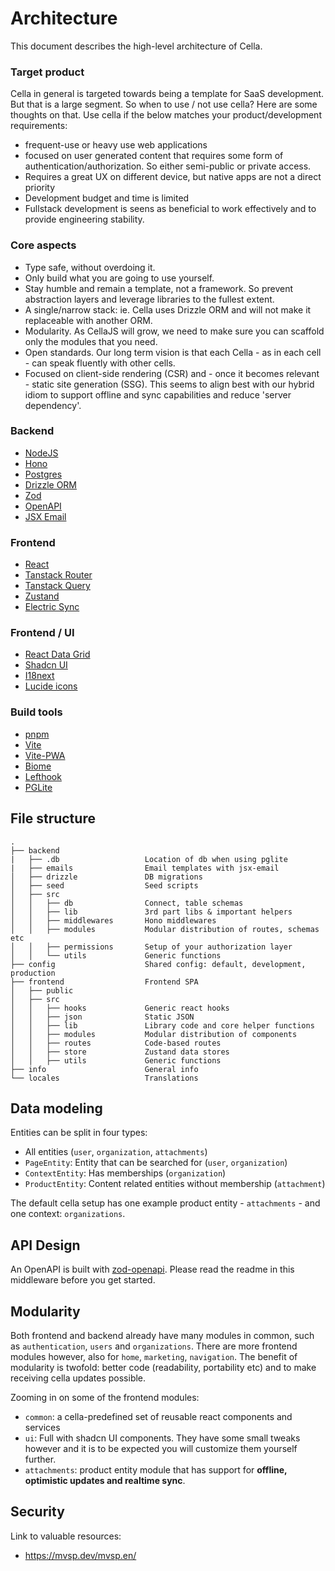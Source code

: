 # Architecture
This document describes the high-level architecture of Cella. 

### Target product
Cella in general is targeted towards being a template for SaaS development. But that is a large segment. So when to use / not use cella? Here are some thoughts on that. Use cella if the below matches your product/development requirements:

* frequent-use or heavy use web applications
* focused on user generated content that requires some form of authentication/authorization. So either semi-public or private access.
* Requires a great UX on different device, but native apps are not a direct priority
* Development budget and time is limited
* Fullstack development is seens as beneficial to work effectively and to provide engineering stability. 

### Core aspects
 * Type safe, without overdoing it. 
 * Only build what you are going to use yourself.
 * Stay humble and remain a template, not a framework. So prevent abstraction layers and leverage libraries to the fullest extent.
 * A single/narrow stack: ie. Cella uses Drizzle ORM and will not make it replaceable with another ORM.
 * Modularity. As CellaJS will grow, we need to make sure you can scaffold only the modules that you need.
 * Open standards. Our long term vision is that each Cella - as in each cell - can speak fluently with other cells.
 * Focused on client-side rendering (CSR) and - once it becomes relevant - static site generation (SSG). This seems to align best with our hybrid idiom to support offline and sync capabilities and reduce 'server dependency'. 

### Backend
- [NodeJS](https://nodejs.org)
- [Hono](https://hono.dev)
- [Postgres](https://www.postgresql.org)
- [Drizzle ORM](https://orm.drizzle.team/)
- [Zod](https://github.com/colinhacks/zod)
- [OpenAPI](https://www.openapis.org)
- [JSX Email](https://jsx.email/)

### Frontend
- [React](https://reactjs.org)
- [Tanstack Router](https://github.com/tanstack/router)
- [Tanstack Query](https://github.com/tanstack/query)
- [Zustand](https://github.com/pmndrs/zustand)
- [Electric Sync](https://electric-sql.com/)

### Frontend / UI
- [React Data Grid](https://github.com/adazzle/react-data-grid)
- [Shadcn UI](https://ui.shadcn.com)
- [I18next](https://www.i18next.com)
- [Lucide icons](https://lucide.dev)

### Build tools
- [pnpm](https://pnpm.io)
- [Vite](https://vitejs.dev)
- [Vite-PWA](https://github.com/antfu/vite-plugin-pwa)
- [Biome](https://biomejs.dev)
- [Lefthook](https://github.com/evilmartians/lefthook)
- [PGLite](https://pglite.dev/)


## File structure
```
.
├── backend
|   ├── .db                   Location of db when using pglite
|   ├── emails                Email templates with jsx-email
│   ├── drizzle               DB migrations
│   ├── seed                  Seed scripts
│   ├── src                   
│   │   ├── db                Connect, table schemas
│   │   ├── lib               3rd part libs & important helpers
│   │   ├── middlewares       Hono middlewares
│   │   ├── modules           Modular distribution of routes, schemas etc
│   │   ├── permissions       Setup of your authorization layer
│   │   └── utils             Generic functions
├── config                    Shared config: default, development, production
├── frontend                  Frontend SPA
│   ├── public                
│   ├── src                   
│   │   ├── hooks             Generic react hooks
│   │   ├── json              Static JSON
│   │   ├── lib               Library code and core helper functions
│   │   ├── modules           Modular distribution of components
│   │   ├── routes            Code-based routes
│   │   ├── store             Zustand data stores
│   │   ├── utils             Generic functions
├── info                      General info
└── locales                   Translations
```

## Data modeling
Entities can be split in four types:
* All entities (`user`, `organization`, `attachments`)
* `PageEntity`: Entity that can be searched for (`user`, `organization`)
* `ContextEntity`: Has memberships (`organization`)
* `ProductEntity`: Content related entities without membership (`attachment`)

The default cella setup has one example product entity - `attachments` - and one context: `organizations`. 

## API Design
An OpenAPI is built with [zod-openapi](https://github.com/honojs/middleware/tree/main/packages/zod-openapi). Please read the readme in this middleware before you get started.

## Modularity
Both frontend and backend already have many modules in common, such as `authentication`, `users` and `organizations`. There are more frontend modules however, also for `home`, `marketing`, `navigation`. The benefit of modularity is twofold: better code (readability, portability etc) and to make receiving cella updates possible.

Zooming in on some of the frontend modules:
* `common`: a cella-predefined set of reusable react components and services 
* `ui`: Full with shadcn UI components. They have some small tweaks however and it is to be expected you will customize them yourself further.
* `attachments`: product entity module that has support for **offline, optimistic updates and realtime sync**.



## Security

Link to valuable resources:
* https://mvsp.dev/mvsp.en/
 